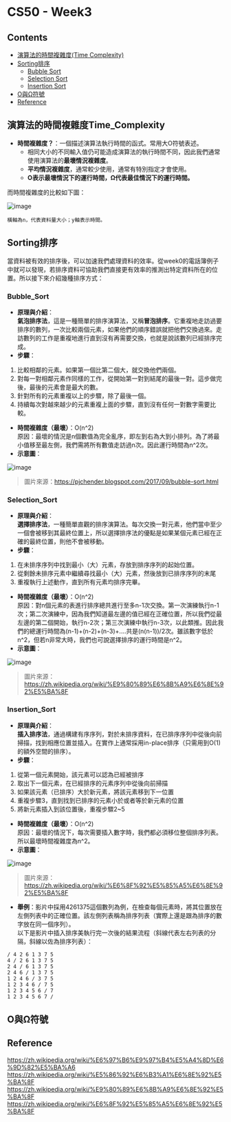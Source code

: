 # CS50 - Week3

## Contents
* [演算法的時間複雜度(Time Complexity)](#演算法的時間複雜度Time_Complexity)
* [Sorting排序](#Sorting排序)
  * [Bubble Sort](#Bubble_Sort)
  * [Selection Sort](#Selection_Sort)
  * [Insertion Sort](#Insertion_Sort)
* [O與Ω符號](#O與Ω符號)
* [Reference](#Reference)


## 演算法的時間複雜度Time_Complexity
* **時間複雜度？**：一個描述演算法執行時間的函式。常用大O符號表述。
  * 相同大小的不同輸入值仍可能造成演算法的執行時間不同，因此我們通常使用演算法的**最壞情況複雜度**。
  * **平均情況複雜度**，通常較少使用，通常有特別指定才會使用。
  * **O表示最壞情況下的運行時間，Ω代表最佳情況下的運行時間。**

而時間複雜度的比較如下圖：  


![image](http://cdn.cs50.net/2013/fall/lectures/3/w/notes3w/worse_runtimes.png)  

```
橫軸為n，代表資料量大小；y軸表示時間。  
```


## Sorting排序
當資料被有效的排序後，可以加速我們處理資料的效率。從week0的電話簿例子中就可以發現，若排序資料可協助我們直接更有效率的推測出特定資料所在的位置。所以接下來介紹幾種排序方式：  

### Bubble_Sort
* **原理與介紹**：  
**氣泡排序法**，這是一種簡單的排序演算法，又稱**冒泡排序**。它重複地走訪過要排序的數列，一次比較兩個元素，如果他們的順序錯誤就把他們交換過來。走訪數列的工作是重複地進行直到沒有再需要交換，也就是說該數列已經排序完成。
* **步驟**：
 1. 比較相鄰的元素。如果第一個比第二個大，就交換他們兩個。
 2. 對每一對相鄰元素作同樣的工作，從開始第一對到結尾的最後一對。這步做完後，最後的元素會是最大的數。
 3. 針對所有的元素重複以上的步驟，除了最後一個。
 4. 持續每次對越來越少的元素重複上面的步驟，直到沒有任何一對數字需要比較。
* **時間複雜度（最壞）**：O(n^2)  
原因：最壞的情況是n個數值為完全亂序，即左到右為大到小排列。為了將最小值移至最左側，我們需將所有數值走訪過n次。因此運行時間為n^2次。
* **示意圖**：


![image](https://i.imgur.com/9V8xxtj.gif)  
> 圖片來源：https://pjchender.blogspot.com/2017/09/bubble-sort.html

### Selection_Sort
* **原理與介紹**：  
**選擇排序法**，一種簡單直觀的排序演算法。每次交換一對元素，他們當中至少一個會被移到其最終位置上，所以選擇排序法的優點是如果某個元素已經在正確的最終位置，則他不會被移動。
* **步驟**：
 1. 在未排序序列中找到最小（大）元素，存放到排序序列的起始位置。
 2. 從剩餘未排序元素中繼續尋找最小（大）元素，然後放到已排序序列的末尾
 3. 重複執行上述動作，直到所有元素均排序完畢。
* **時間複雜度（最壞）**：O(n^2)  
原因：對n個元素的表進行排序總共進行至多n-1次交換。第一次演練執行n-1次；第二次演練中，因為我們知道最左邊的值已經在正確位置，所以我們從最左邊的第二個開始，執行n-2次；第三次演練中執行n-3次，以此類推。因此我們的總運行時間為(n-1)+(n-2)+(n-3)+....共是(n(n-1))/2次。雖該數字低於n^2，但若n非常大時，我們也可說選擇排序的運行時間是n^2。
* **示意圖**：


![image](https://upload.wikimedia.org/wikipedia/commons/9/94/Selection-Sort-Animation.gif) 
> 圖片來源：https://zh.wikipedia.org/wiki/%E9%80%89%E6%8B%A9%E6%8E%92%E5%BA%8F

### Insertion_Sort
* **原理與介紹**：  
**插入排序法**，通過構建有序序列，對於未排序資料，在已排序序列中從後向前掃描，找到相應位置並插入。在實作上通常採用in-place排序（只需用到O(1)的額外空間的排序）。
* **步驟**：
 1. 從第一個元素開始，該元素可以認為已經被排序
 2. 取出下一個元素，在已經排序的元素序列中從後向前掃描
 3. 如果該元素（已排序）大於新元素，將該元素移到下一位置
 4. 重複步驟3，直到找到已排序的元素小於或者等於新元素的位置
 5. 將新元素插入到該位置後，重複步驟2~5
* **時間複雜度（最壞）**：O(n^2)  
原因：最壞的情況下，每次需要插入數字時，我們都必須移位整個排序列表。所以最壞時間複雜度為n^2。
* **示意圖**：


![image](https://upload.wikimedia.org/wikipedia/commons/thumb/0/0f/Insertion-sort-example-300px.gif/220px-Insertion-sort-example-300px.gif)  
> 圖片來源：https://zh.wikipedia.org/wiki/%E6%8F%92%E5%85%A5%E6%8E%92%E5%BA%8F

* **舉例**：影片中採用4261375這個數列為例，在檢查每個元素時，將其位置放在左側列表中的正確位置。該左側列表稱為排序列表（實際上還是跟為排序的數字放在同一個序列）。  
以下是影片中插入排序美執行完一次後的結果流程（斜線代表左右列表的分隔，斜線以佐為排序列表）：  
```
/ 4 2 6 1 3 7 5  
4 / 2 6 1 3 7 5  
2 4 / 6 1 3 7 5  
2 4 6 / 1 3 7 5  
1 2 4 6 / 3 7 5  
1 2 3 4 6 / 7 5  
1 2 3 4 5 6 / 7  
1 2 3 4 5 6 7 /  
```

## O與Ω符號

## Reference
https://zh.wikipedia.org/wiki/%E6%97%B6%E9%97%B4%E5%A4%8D%E6%9D%82%E5%BA%A6  
https://zh.wikipedia.org/wiki/%E5%86%92%E6%B3%A1%E6%8E%92%E5%BA%8F  
https://zh.wikipedia.org/wiki/%E9%80%89%E6%8B%A9%E6%8E%92%E5%BA%8F  
https://zh.wikipedia.org/wiki/%E6%8F%92%E5%85%A5%E6%8E%92%E5%BA%8F  
